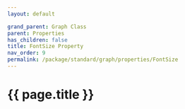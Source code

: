 ```yaml
---
layout: default

grand_parent: Graph Class
parent: Properties
has_children: false
title: FontSize Property
nav_order: 9
permalink: /package/standard/graph/properties/FontSize
---
```

# {{ page.title }}

